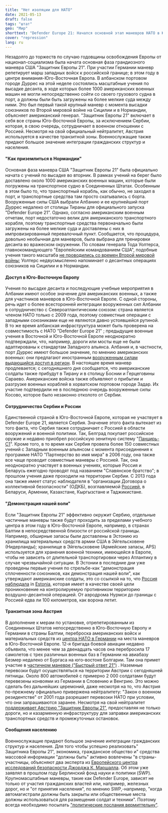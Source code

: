 ```yaml
---
title: "Нет изоляции для НАТО"
date: 2021-05-13
draft: false
tags: "штат"
geo: "Мир"
shorttext: "Defender Europe 21: Начался основной этап маневров НАТО в Юго-Восточной Европе и странах Балтии."
cover: "repression"
lang: ru
---
```


Незадолго до торжеств по случаю годовщины освобождения Европы от национал-социализма была начата основная фаза грандиозного маневра США "Защитник Европы 21". При участии Германии маневр репетирует марш западных войск к российской границе; в этом году в центре внимания-Юго-Восточная Европа. В албанском портовом городе Дуррес на этой неделе состоялись масштабные учения по высадке десанта, в ходе которых более 1000 американских военных машин не могли непосредственно сойти со своего грузового судна в порт, а должны были быть загружены на более мелкие суда между ними. Это был первый такой крупный маневр с момента высадки союзников по Второй мировой войне на Сицилии и в Нормандии, объясняет американский генерал. "Защитник Европы 21" включает в себя все страны Юго-Восточной Европы, за исключением Сербии, которая, в свою очередь, сотрудничает в военном отношении с Россией. Несмотря на свой официальный нейтралитет, Австрия используется в качестве транзитной зоны. Военнослужащие также придают большое значение интеграции гражданских структур и населения.

#### "Как приземлиться в Нормандии"

Основная фаза маневра США "Защитник Европы 21" была официально начата с учений по высадке во вторник. В рамках учений на берег было доставлено около 1000 американских военных машин, которые были погружены на транспортное судно в Соединенных Штатах. Особенным в этом было то, что транспортный корабль, как обычно, не заходил в порт, и транспортные средства там просто скатывались с борта. Вооруженные силы США выбрали Албанию и ее крупнейший порт Дуррес недалеко от столицы Тираны для официального запуска "Defender Europe 21". Однако, согласно американским военным отчетам, порт недостаточно велик для американского транспортного корабля, поэтому транспортные средства первоначально были загружены на более мелкие суда и доставлены с них в импровизированный перевалочный пункт. Сообщается, что процедура, довольно необычная для маневров, была выбрана для тренировки десанта во вражеском окружении. По словам генерала Тода Уолтерса, главнокомандующего "Европейским командованием США", подобные учения такого масштаба [не проводились со времен Второй мировой войны](https://www.faz.net/aktuell/politik/ausland/nato-staaten-beginnen-grossmanoever-am-balkan-17325126.html "Ein Manöver, das an den Zweiten Weltkrieg erinnert"); Уолтерс недвусмысленно напоминает о десантных операциях союзников на Сицилии и в Нормандии.

#### Доступ в Юго-Восточную Европу

Учения по высадке десанта и последующие учебные мероприятия в Албании имеют особое значение для американских военных, а также для участников маневров в Юго-Восточной Европе. С одной стороны, речь идет о более всесторонней интеграции вооруженных сил Албании в сотрудничество с Североатлантическим союзом: страна является членом НАТО только с 2009 года, поэтому совместные операции с западными союзниками еще не являются давно устоявшейся рутиной. В то же время албанская инфраструктура может быть проверена на совместимость с НАТО "Defender Europe 21" ; предыдущие военные учения в Восточной и Юго-Восточной Европе неоднократно подтверждали, что, например, дороги или мосты еще не были адаптированы к стандартам Западного альянса. Албания и, в частности, порт Дуррес имеют большое значение, по мнению американских военных: они предлагают иностранным [вооруженным силам выдающийся доступ в регион](https://www.dvidshub.net/video/787260/defender-europe-21 "DEFENDER-Europe 21"). В настоящее время маневр продлевается; с сегодняшнего дня сообщается, что американские солдаты также прибудут в Тирану и в столицу Боснии и Герцеговины Сараево. Американские войска также объявляют о прибытии и разгрузке военных кораблей в хорватском портовом городе Задар. Их участие подтвердили не в последнюю очередь вооруженные силы Косово, которое было незаконно отколото от Сербии.

#### Сотрудничество Сербии и России

Единственной страной в Юго-Восточной Европе, которая не участвует в Defender Europe 21, является Сербия. Значение этого факта вытекает из того факта, что Сербия также сотрудничает с Россией в области вооружений и военной политики. Так, Белград покупает российское оружие и недавно приобрел российскую зенитную систему "[Панцирь-С1](https://tass.com/world/1123127 "Russian Pantsyr-S1 systems arrive in Serbia - defense minister")". Кроме того, в то время как Сербия провела более 150 совместных учений с Западным военным альянсом с момента присоединения к программе НАТО "Партнерство во имя мира" в 2006 году, она также все чаще проводит совместные маневры с Россией. Так, она неоднократно участвует в военных учениях, которые Россия и Беларусь ежегодно проводят под названием "Славянское братство"; в прошлом учения даже проходили на территории Сербии. С 2013 года она также имеет статус наблюдателя в "организации Договора о коллективной безопасности" (ОДКБ), возглавляемой [Россией](https://balkaninsight.com/2019/06/13/serbia-to-host-slavic-brotherhood-military-exercise/ "Serbia to Host Slavic Brotherhood Military Exercise"), в Беларуси, Армении, Казахстане, Кыргызстане и Таджикистане.

#### "Демонстрация нашей воли"

Если "Защитник Европы 21" эффективно окружит Сербию, отдельные частичные маневры также будут проходить за пределами учебного центра в этом году в Юго-Восточной Европе, например, в странах Балтии в непосредственной близости от российской границы. Например, обширные запасы были доставлены в Эстонию из хранилища материальных средств армии США в Эйгельсховене (Нидерланды); хранилище в Эйгельсховене (Армейские запасы, APS) используется для хранения военной техники, имеющейся в Европе, чтобы не зависеть от длительной транспортировки через Атлантику в случае чрезвычайной ситуации. В Эстонии в последние дни уже проведены первые учения по стрельбе-как "демонстрация сплоченности союзников, как демонстрация нашей воли", как утверждают американские солдаты, это со ссылкой на то, что [Россия наблюдала](https://www.armytimes.com/news/your-army/2021/04/29/us-army-led-nato-military-exercises-launched-in-albania/ "US Army-led NATO military exercises launched in Albania") in [Estonia](https://ee.usembassy.gov/DEFENDER-Europe-21/ "DEFENDER-Europe 21 in Estonia"), которая имеет в качестве своей цели проникновение на контролируемую противником территорию воздушно-десантной операцией. От аэродрома Нурмси до границы с Россией едва ли 100 километров, как ворона летит.

#### Транзитная зона Австрия

В дополнение к мерам по установке, отрепетированным из Соединенных Штатов непосредственно в Юго-Восточную Европу и Германии в страны Балтии, переброска американских войск и материальных средств из [центра НАТО в Германии](https://www.german-foreign-policy.com/news/detail/8141/ "Testmobilmachung gen Osten") на места маневров в Юго-Восточной Европе. 12-я бригада боевой авиации недавно объявила, что менее чем за двенадцать часов она перебросила 17 самолетов с трех различных военных баз в Германии на авиабазу Безмер недалеко от Бургаса на юго-востоке Болгарии. Там она примет участие в [частичном маневре ("Быстрый ответ 21")](https://www.army.mil/article/245997/germany_to_bulgaria_in_12_hours_12th_cab_arrives_for_swift_response_21 "Germany to Bulgaria in 12 hours: 12th CAB arrives for Swift Response 21") . Наземные перевозки будут осуществляться на территории Австрии с сегодняшней пятницы. Около 800 автомобилей с примерно 2 000 солдатами будут перевезены конвоями из Германии в Словению и Венгрию. Это можно сделать без дальнейших церемоний, даже несмотря на то, что Австрия по-прежнему официально привержена нейтралитету: "Закон о военном резидентстве" от 2001 года разрешает перевозки НАТО при условии, что они запрашиваются заранее. Несмотря на свой нейтралитет [поддерживает Австрию "Защитник Европы 21"](https://www.wienerzeitung.at/nachrichten/politik/europa/2101243-Oesterreich-genehmigt-Truppentransport-fuer-US-Grossmanoever.html "Österreich genehmigt Truppentransport für US-Großmanöver"), предоставляя не только дороги, но и казарменную инфраструктуру для заправки американских транспортных средств и промежуточных остановок.

#### Сообщения населению

Военнослужащие придают большое значение интеграции гражданских структур и населения. Для того чтобы успешно реализовать" Защитника Европы 21", экономика, гражданское общество и" средства массовой информации "должны быть" активно вовлечены "в страны-участницы, объясняют два эксперта из [Европейского центра исследований безопасности Джорджа К. Маршалла](https://laptrinhx.com/defender-europe-21-a-historic-milestone-for-the-western-balkans-296292664/ "Defender Europe 21: A Historic Milestone for the Western Balkans"). Об этом уже заявлял в прошлом году Берлинский фонд науки и политики (SWP). Крупномасштабные маневры, такие как Defender Europe, зависят не только от участия гражданских властей или, например, железных дорог, но и "от принятия населения", по мнению SWP,-например, "когда автомагистрали должны быть закрыты или общественные места должны использоваться для размещения солдат и техники". Поэтому всегда необходимо посылать ["политические послания вермиттельну"](https://www.swp-berlin.org/publikation/verteidigung-nach-corona-die-uebung-defender-europe-20-muss-nachgeholt-werden/ "Verteidigung nach Corona: Die Übung DEFENDER-Europe 20 muss nachgeholt werden").
